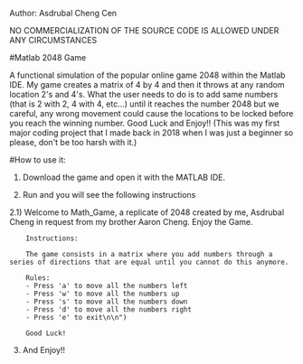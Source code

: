 Author: Asdrubal Cheng Cen

NO COMMERCIALIZATION OF THE SOURCE CODE IS ALLOWED UNDER ANY CIRCUMSTANCES

#Matlab 2048 Game

A functional simulation of the popular online game 2048 within the Matlab IDE. My game creates a matrix of 4 by 4 and then it throws at any random location 2's and 4's. 
What the user needs to do is to add same numbers (that is 2 with 2, 4 with 4, etc...) until it reaches the number 2048 but we careful, any wrong movement could cause
the locations to be locked before you reach the winning number.  Good Luck and Enjoy!!  (This was my first major coding project that I made back in 2018 when I was just 
a beginner so please, don't be too harsh with it.)

#How to use it:

1) Download the game and open it with the MATLAB IDE.

2) Run and you will see the following instructions

  2.1)  Welcome to Math_Game, a replicate of 2048 created by me, Asdrubal Cheng in request from my brother Aaron Cheng. Enjoy the Game.
        
        Instructions:
        
        The game consists in a matrix where you add numbers through a series of directions that are equal until you cannot do this anymore.
        
        Rules:
        - Press 'a' to move all the numbers left
        - Press 'w' to move all the numbers up
        - Press 's' to move all the numbers down
        - Press 'd' to move all the numbers right
        - Press 'e' to exit\n\n")
        
        Good Luck!
 
 3) And Enjoy!!
